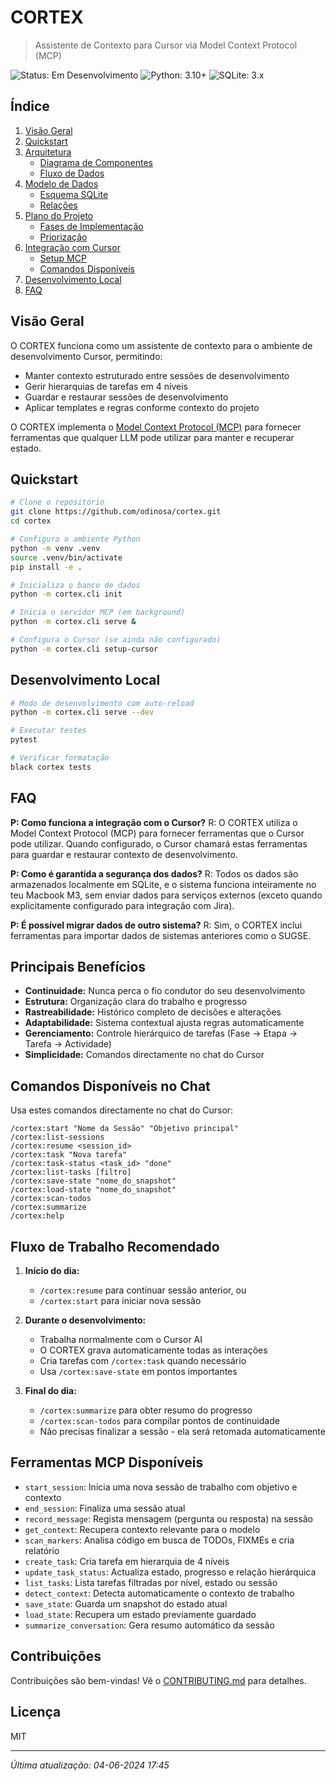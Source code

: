 # CORTEX

> Assistente de Contexto para Cursor via Model Context Protocol (MCP)

![Status: Em Desenvolvimento](https://img.shields.io/badge/status-em_desenvolvimento-orange)
![Python: 3.10+](https://img.shields.io/badge/python-3.10+-blue)
![SQLite: 3.x](https://img.shields.io/badge/sqlite-3.x-blue)

## Índice

1. [Visão Geral](#visão-geral)
2. [Quickstart](#quickstart)
3. [Arquitetura](#arquitetura)
   - [Diagrama de Componentes](ARCHITECTURE.md#diagrama-de-componentes)
   - [Fluxo de Dados](ARCHITECTURE.md#fluxo-de-dados)
4. [Modelo de Dados](DATA_MODEL.md)
   - [Esquema SQLite](DATA_MODEL.md#esquema-sqlite)
   - [Relações](DATA_MODEL.md#relações)
5. [Plano do Projeto](PROJECT_PLAN.md)
   - [Fases de Implementação](PROJECT_PLAN.md#fases-de-implementação)
   - [Priorização](PROJECT_PLAN.md#priorização)
6. [Integração com Cursor](INTEGRATION.md)
   - [Setup MCP](INTEGRATION.md#setup-mcp)
   - [Comandos Disponíveis](INTEGRATION.md#comandos-disponíveis)
7. [Desenvolvimento Local](#desenvolvimento-local)
8. [FAQ](#faq)

## Visão Geral

O CORTEX funciona como um assistente de contexto para o ambiente de desenvolvimento Cursor, permitindo:

- Manter contexto estruturado entre sessões de desenvolvimento
- Gerir hierarquias de tarefas em 4 níveis
- Guardar e restaurar sessões de desenvolvimento
- Aplicar templates e regras conforme contexto do projeto

O CORTEX implementa o [Model Context Protocol (MCP)](https://modelcontextprotocol.io/introduction) para fornecer ferramentas que qualquer LLM pode utilizar para manter e recuperar estado.

## Quickstart

```bash
# Clone o repositório
git clone https://github.com/odinosa/cortex.git
cd cortex

# Configura o ambiente Python
python -m venv .venv
source .venv/bin/activate
pip install -e .

# Inicializa o banco de dados
python -m cortex.cli init

# Inicia o servidor MCP (em background)
python -m cortex.cli serve &

# Configura o Cursor (se ainda não configurado)
python -m cortex.cli setup-cursor
```

## Desenvolvimento Local

```bash
# Modo de desenvolvimento com auto-reload
python -m cortex.cli serve --dev

# Executar testes
pytest

# Verificar formatação
black cortex tests
```

## FAQ

**P: Como funciona a integração com o Cursor?**
R: O CORTEX utiliza o Model Context Protocol (MCP) para fornecer ferramentas que o Cursor pode utilizar. Quando configurado, o Cursor chamará estas ferramentas para guardar e restaurar contexto de desenvolvimento.

**P: Como é garantida a segurança dos dados?**
R: Todos os dados são armazenados localmente em SQLite, e o sistema funciona inteiramente no teu Macbook M3, sem enviar dados para serviços externos (exceto quando explicitamente configurado para integração com Jira).

**P: É possível migrar dados de outro sistema?**
R: Sim, o CORTEX inclui ferramentas para importar dados de sistemas anteriores como o SUGSE.

## Principais Benefícios

- **Continuidade:** Nunca perca o fio condutor do seu desenvolvimento
- **Estrutura:** Organização clara do trabalho e progresso
- **Rastreabilidade:** Histórico completo de decisões e alterações
- **Adaptabilidade:** Sistema contextual ajusta regras automaticamente
- **Gerenciamento:** Controle hierárquico de tarefas (Fase → Etapa → Tarefa → Actividade)
- **Simplicidade:** Comandos directamente no chat do Cursor

## Comandos Disponíveis no Chat

Usa estes comandos directamente no chat do Cursor:

```
/cortex:start "Nome da Sessão" "Objetivo principal"
/cortex:list-sessions
/cortex:resume <session_id>
/cortex:task "Nova tarefa"
/cortex:task-status <task_id> "done"
/cortex:list-tasks [filtro]
/cortex:save-state "nome_do_snapshot"
/cortex:load-state "nome_do_snapshot"
/cortex:scan-todos
/cortex:summarize
/cortex:help
```

## Fluxo de Trabalho Recomendado

1. **Início do dia:**
   - `/cortex:resume` para continuar sessão anterior, ou
   - `/cortex:start` para iniciar nova sessão

2. **Durante o desenvolvimento:**
   - Trabalha normalmente com o Cursor AI
   - O CORTEX grava automaticamente todas as interações
   - Cria tarefas com `/cortex:task` quando necessário
   - Usa `/cortex:save-state` em pontos importantes

3. **Final do dia:**
   - `/cortex:summarize` para obter resumo do progresso
   - `/cortex:scan-todos` para compilar pontos de continuidade
   - Não precisas finalizar a sessão - ela será retomada automaticamente

## Ferramentas MCP Disponíveis

- `start_session`: Inicia uma nova sessão de trabalho com objetivo e contexto
- `end_session`: Finaliza uma sessão atual 
- `record_message`: Regista mensagem (pergunta ou resposta) na sessão
- `get_context`: Recupera contexto relevante para o modelo
- `scan_markers`: Analisa código em busca de TODOs, FIXMEs e cria relatório
- `create_task`: Cria tarefa em hierarquia de 4 níveis
- `update_task_status`: Actualiza estado, progresso e relação hierárquica
- `list_tasks`: Lista tarefas filtradas por nível, estado ou sessão
- `detect_context`: Detecta automaticamente o contexto de trabalho
- `save_state`: Guarda um snapshot do estado atual
- `load_state`: Recupera um estado previamente guardado
- `summarize_conversation`: Gera resumo automático da sessão

## Contribuições

Contribuições são bem-vindas! Vê o [CONTRIBUTING.md](CONTRIBUTING.md) para detalhes.

## Licença

MIT

---

*Última atualização: 04-06-2024 17:45*

